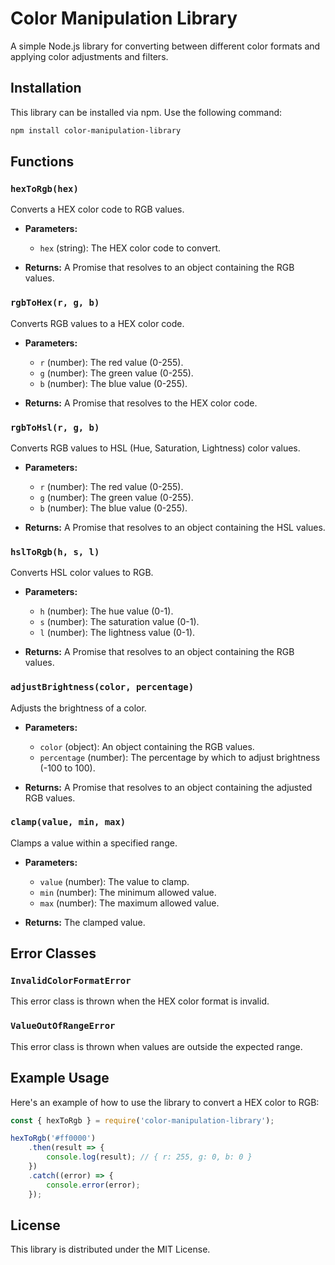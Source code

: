 # Color Manipulation Library

A simple Node.js library for converting between different color formats and applying color adjustments and filters.

## Installation

This library can be installed via npm. Use the following command:

```bash
npm install color-manipulation-library
```

## Functions

### `hexToRgb(hex)`

Converts a HEX color code to RGB values.

- **Parameters:**
  - `hex` (string): The HEX color code to convert.

- **Returns:** A Promise that resolves to an object containing the RGB values.

### `rgbToHex(r, g, b)`

Converts RGB values to a HEX color code.

- **Parameters:**
  - `r` (number): The red value (0-255).
  - `g` (number): The green value (0-255).
  - `b` (number): The blue value (0-255).

- **Returns:** A Promise that resolves to the HEX color code.

### `rgbToHsl(r, g, b)`

Converts RGB values to HSL (Hue, Saturation, Lightness) color values.

- **Parameters:**
  - `r` (number): The red value (0-255).
  - `g` (number): The green value (0-255).
  - `b` (number): The blue value (0-255).

- **Returns:** A Promise that resolves to an object containing the HSL values.

### `hslToRgb(h, s, l)`

Converts HSL color values to RGB.

- **Parameters:**
  - `h` (number): The hue value (0-1).
  - `s` (number): The saturation value (0-1).
  - `l` (number): The lightness value (0-1).

- **Returns:** A Promise that resolves to an object containing the RGB values.

### `adjustBrightness(color, percentage)`

Adjusts the brightness of a color.

- **Parameters:**
  - `color` (object): An object containing the RGB values.
  - `percentage` (number): The percentage by which to adjust brightness (-100 to 100).

- **Returns:** A Promise that resolves to an object containing the adjusted RGB values.

### `clamp(value, min, max)`

Clamps a value within a specified range.

- **Parameters:**
  - `value` (number): The value to clamp.
  - `min` (number): The minimum allowed value.
  - `max` (number): The maximum allowed value.

- **Returns:** The clamped value.

## Error Classes

### `InvalidColorFormatError`

This error class is thrown when the HEX color format is invalid.

### `ValueOutOfRangeError`

This error class is thrown when values are outside the expected range.

## Example Usage

Here's an example of how to use the library to convert a HEX color to RGB:

```javascript
const { hexToRgb } = require('color-manipulation-library');

hexToRgb('#ff0000')
    .then(result => {
        console.log(result); // { r: 255, g: 0, b: 0 }
    })
    .catch((error) => {
        console.error(error);
    });
```

## License

This library is distributed under the MIT License.